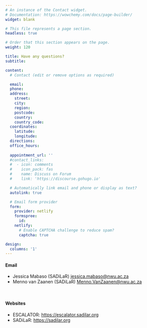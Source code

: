 ```yaml
---
# An instance of the Contact widget.
# Documentation: https://wowchemy.com/docs/page-builder/
widget: blank

# This file represents a page section.
headless: true

# Order that this section appears on the page.
weight: 120

title: Have any questions?
subtitle:

content:
  # Contact (edit or remove options as required)

  email: 
  phone: 
  address:
    street: 
    city: 
    region: 
    postcode: 
    country:
    country_code: 
  coordinates:
    latitude: 
    longitude: 
  directions: 
  office_hours:
    
  appointment_url: ''
  #contact_links:
  #  - icon: comments
  #    icon_pack: fas
  #    name: Discuss on Forum
  #    link: 'https://discourse.gohugo.io'

  # Automatically link email and phone or display as text?
  autolink: true

  # Email form provider
  form:
    provider: netlify
    formspree:
      id:
    netlify:
      # Enable CAPTCHA challenge to reduce spam?
      captcha: true

design:
  columns: '1'
---
```



#### Email 

- Jessica Mabaso (SADiLaR) [jessica.mabaso@nwu.ac.za](mailto:jessica.mabaso@nwu.ac.za)
- Menno van Zaanen (SADiLaR) [Menno.VanZaanen@nwu.ac.za](mailto:Menno.VanZaanen@nwu.ac.za)

<br>

#### Websites

- ESCALATOR: https://escalator.sadilar.org
- SADiLaR: https://sadilar.org


